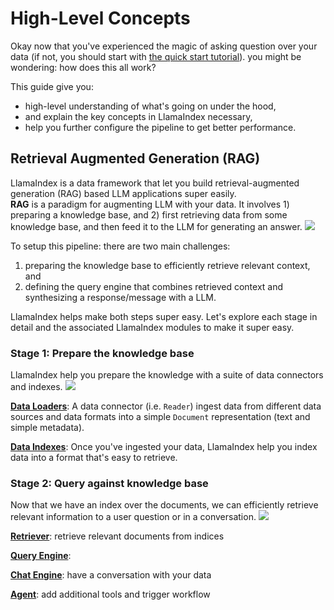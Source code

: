 # High-Level Concepts

Okay now that you've experienced the magic of asking question over your data (if not, you should start with [the quick start tutorial](/docs/getting_started/starter_example.md)). you might be wondering: how does this all work?

This guide give you:
* high-level understanding of what's going on under the hood,
* and explain the key concepts in LlamaIndex necessary,
* help you further configure the pipeline to get better performance.

## Retrieval Augmented Generation (RAG)
LlamaIndex is a data framework that let you build retrieval-augmented generation (RAG) based LLM applications super easily.  
**RAG** is a paradigm for augmenting LLM with your data.
It involves 1) preparing a knowledge base, and 2) first retrieving data from some knowledge base, and then feed it to the LLM for generating an answer.
![](/_static/getting_started/rag.png)

To setup this pipeline: there are two main challenges: 
1) preparing the knowledge base to efficiently retrieve relevant context, and 
2) defining the query engine that combines retrieved context and synthesizing a response/message with a LLM.

LlamaIndex helps make both steps super easy.
Let's explore each stage in detail and the associated LlamaIndex modules to make it super easy.

### Stage 1: Prepare the knowledge base 
LlamaIndex help you prepare the knowledge with a suite of data connectors and indexes.
![](/_static/getting_started/indexing.png) 

[**Data Loaders**](/core_modules/data_modules/connector/root.md):
A data connector (i.e. `Reader`) ingest data from different data sources and data formats into a simple `Document` representation (text and simple metadata).


[**Data Indexes**](/core_modules/data_modules/index/root.md): 
Once you've ingested your data, LlamaIndex help you index data into a format that's easy to retrieve.

### Stage 2: Query against knowledge base
Now that we have an index over the documents, we can efficiently retrieve relevant information
to a user question or in a conversation.
![](/_static/getting_started/querying.png)

[**Retriever**](/core_modules//query_modules/retriever/root.md): 
retrieve relevant documents from indices

[**Query Engine**](/core_modules/query_modules/query_engine/root.md):


[**Chat Engine**](/core_modules/query_modules/chat_engines/root.md): 
have a conversation with your data

[**Agent**](/core_modules/query_modules/agent/root.md): 
add additional tools and trigger workflow